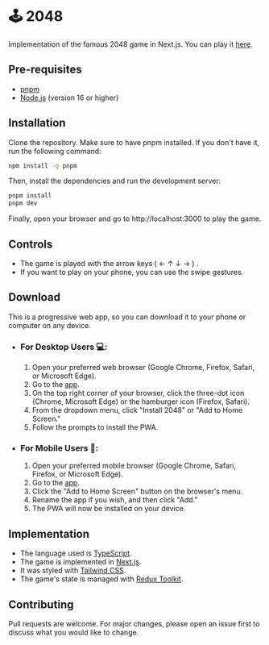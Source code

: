 # 🕹️ 2048

Implementation of the famous 2048 game in Next.js. You can play it
[here](https://2048-react.herokuapp.com/).

## Pre-requisites

- [pnpm](https://pnpm.io/)
- [Node.js](https://nodejs.org/en/) (version 16 or higher)

## Installation

Clone the repository. Make sure to have pnpm installed. If you don't have it,
run the following command:

```bash
npm install -g pnpm
```

Then, install the dependencies and run the development server:

```bash
pnpm install
pnpm dev
```

Finally, open your browser and go to http://localhost:3000 to play the game.

## Controls

- The game is played with the arrow keys ( &larr; &uarr; &darr; &rarr; ) .
- If you want to play on your phone, you can use the swipe gestures.

## Download

This is a progressive web app, so you can download it to your phone or computer
on any device.

- ### For Desktop Users 💻:

  1. Open your preferred web browser (Google Chrome, Firefox, Safari, or
     Microsoft Edge).
  2. Go to the [app](https://2048-anushwar.vercel.app/).
  3. On the top right corner of your browser, click the three-dot icon (Chrome,
     Microsoft Edge) or the hamburger icon (Firefox, Safari).
  4. From the dropdown menu, click "Install 2048" or "Add to Home Screen."
  5. Follow the prompts to install the PWA.

- ### For Mobile Users 📱:

  1. Open your preferred mobile browser (Google Chrome, Safari, Firefox, or
     Microsoft Edge).
  2. Go to the [app](https://2048-anushwar.vercel.app/).
  3. Click the "Add to Home Screen" button on the browser's menu.
  4. Rename the app if you wish, and then click "Add."
  5. The PWA will now be installed on your device.

## Implementation

- The language used is [TypeScript](https://www.typescriptlang.org/).
- The game is implemented in [Next.js](https://nextjs.org/).
- It was styled with [Tailwind CSS](https://tailwindcss.com/).
- The game's state is managed with
  [Redux Toolkit](https://redux-toolkit.js.org/).

## Contributing

Pull requests are welcome. For major changes, please open an issue first to
discuss what you would like to change.
